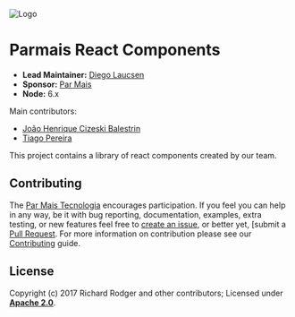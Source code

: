 ![Logo][]
# Parmais React Components

- __Lead Maintainer:__ [Diego Laucsen][Lead]
- __Sponsor:__ [Par Mais][Sponsor]
- __Node:__ 6.x

Main contributors:
* [João Henrique Cizeski Balestrin][tiago-pereira]
* [Tiago Pereira][tiago-pereira]

This project contains a library of react components created by our team.

## Contributing
The [Par Mais Tecnologia][ParMaisTech] encourages participation. If you feel you can help in any way, be
it with bug reporting, documentation, examples, extra testing, or new features feel free
to [create an issue][Issue], or better yet, [submit a [Pull Request][Pull]. For more
information on contribution please see our [Contributing][Contrib] guide.

## License
Copyright (c) 2017 Richard Rodger and other contributors;
Licensed under __[Apache 2.0][Lic]__.

[Lead]: https://github.com/laucsen
[jhbalestrin]: https://github.com/jhbalestrin
[tiago-pereira]: https://github.com/tiago-pereira
[Lic]: ./LICENSE
[Logo]: ./assets/par-mais-rect.png
[Sponsor]: http://parmais.com.br
[ParMaisTech]: http://parmais.com.br
[Contrib]: ./CONTRIBUTE
[Issue]: https://github.com/par-mais-tecnologia/par-ui/issues/new
[Pull]: https://github.com/par-mais-tecnologia/par-ui/pulls
